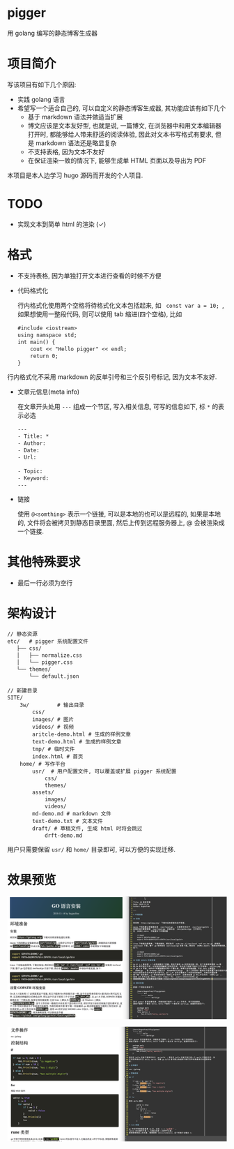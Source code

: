 # pigger

用 golang 编写的静态博客生成器

# 项目简介

写该项目有如下几个原因:

- 实践 golang 语言
- 希望写一个适合自己的, 可以自定义的静态博客生成器, 其功能应该有如下几个
    - 基于 markdown 语法并做适当扩展
    - 博文应该是文本友好型, 也就是说, 一篇博文, 在浏览器中和用文本编辑器打开时,
    都能够给人带来舒适的阅读体验, 因此对文本书写格式有要求,
    但是 markdown 语法还是略显复杂
    - 不支持表格, 因为文本不友好
    - 在保证渲染一致的情况下, 能够生成单 HTML 页面以及导出为 PDF

本项目是本人边学习 hugo 源码而开发的个人项目.


# TODO

- 实现文本到简单 html 的渲染 (✓)

# 格式

- 不支持表格, 因为单独打开文本进行查看的时候不方便

- 代码格式化

    行内格式化使用两个空格将待格式化文本包括起来, 如 `  const var a = 10;  `,
    如果想使用一整段代码, 则可以使用 tab 缩进(四个空格), 比如

    ```
    #include <iostream>
    using namspace std;
    int main() {
        cout << "Hello pigger" << endl;
        return 0;
    }
    ```

行内格式化不采用 markdown 的反单引号和三个反引号标记, 因为文本不友好.

- 文章元信息(meta info)

    在文章开头处用 `---` 组成一个节区, 写入相关信息, 可写的信息如下,
    标 `*` 的表示必选

    ```
    ---
    - Title: *
    - Author:
    - Date:
    - Url:

    - Topic:
    - Keyword:
    ---
    ```

- 链接

    使用 `@<somthing>` 表示一个链接, 可以是本地的也可以是远程的,
    如果是本地的, 文件将会被拷贝到静态目录里面, 然后上传到远程服务器上,
    @ 会被渲染成一个链接.

# 其他特殊要求

- 最后一行必须为空行
    

# 架构设计

```
// 静态资源
etc/   # pigger 系统配置文件
   ├── css/
   │   ├── normalize.css
   │   └── pigger.css
   └── themes/
       └── default.json

// 新建目录
SITE/
    3w/         # 输出目录
        css/
        images/ # 图片
        videos/ # 视频
        aritcle-demo.html # 生成的样例文章
        text-demo.html # 生成的样例文章
        tmp/ # 临时文件
        index.html # 首页
    home/ # 写作平台
        usr/  # 用户配置文件, 可以覆盖或扩展 pigger 系统配置
            css/
            themes/
        assets/
            images/
            videos/
        md-demo.md # markdown 文件
        text-demo.txt # 文本文件
        draft/ # 草稿文件, 生成 html 时将会跳过
            drft-demo.md
```

用户只需要保留 `usr/` 和 `home/` 目录即可, 可以方便的实现迁移.

# 效果预览

![](images/effect-01.png)

![](images/effect-02.png)
